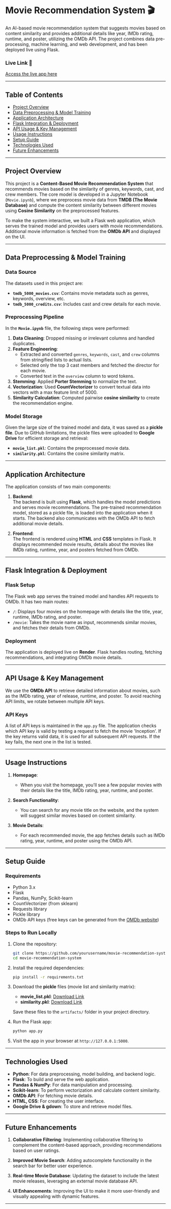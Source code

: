 # **Movie Recommendation System** 🎬  
An AI-based movie recommendation system that suggests movies based on content similarity and provides additional details like year, IMDb rating, runtime, and poster, utilizing the OMDb API. The project combines data pre-processing, machine learning, and web development, and has been deployed live using Flask.

### **Live Link** 🔗
[Access the live app here](https://movfix.onrender.com)

---

## **Table of Contents**
- [Project Overview](#project-overview)
- [Data Preprocessing & Model Training](#data-preprocessing--model-training)
- [Application Architecture](#application-architecture)
- [Flask Integration & Deployment](#flask-integration--deployment)
- [API Usage & Key Management](#api-usage--key-management)
- [Usage Instructions](#usage-instructions)
- [Setup Guide](#setup-guide)
- [Technologies Used](#technologies-used)
- [Future Enhancements](#future-enhancements)

---

## **Project Overview**

This project is a **Content-Based Movie Recommendation System** that recommends movies based on the similarity of genres, keywords, cast, and crew members. The core model is developed in a Jupyter Notebook (`Movie.ipynb`), where we preprocess movie data from **TMDB (The Movie Database)** and compute the content similarity between different movies using **Cosine Similarity** on the preprocessed features.

To make the system interactive, we built a Flask web application, which serves the trained model and provides users with movie recommendations. Additional movie information is fetched from the **OMDb API** and displayed on the UI.

---

## **Data Preprocessing & Model Training**

### **Data Source**  
The datasets used in this project are:
- **`tmdb_5000_movies.csv`**: Contains movie metadata such as genres, keywords, overview, etc.
- **`tmdb_5000_credits.csv`**: Includes cast and crew details for each movie.

### **Preprocessing Pipeline**
In the **`Movie.ipynb`** file, the following steps were performed:

1. **Data Cleaning**: Dropped missing or irrelevant columns and handled duplicates.
2. **Feature Engineering**:
   - Extracted and converted `genres`, `keywords`, `cast`, and `crew` columns from stringified lists to actual lists.
   - Selected only the top 3 cast members and fetched the director for each movie.
   - Converted text in the `overview` column to word tokens.
3. **Stemming**: Applied **Porter Stemming** to normalize the text.
4. **Vectorization**: Used **CountVectorizer** to convert textual data into vectors with a max feature limit of 5000.
5. **Similarity Calculation**: Computed pairwise **cosine similarity** to create the recommendation engine.

### **Model Storage**  
Given the large size of the trained model and data, it was saved as a **pickle file**. Due to GitHub limitations, the pickle files were uploaded to **Google Drive** for efficient storage and retrieval:
- **`movie_list.pkl`**: Contains the preprocessed movie data.
- **`similarity.pkl`**: Contains the cosine similarity matrix.

---

## **Application Architecture**

The application consists of two main components:

1. **Backend**:  
   The backend is built using **Flask**, which handles the model predictions and serves movie recommendations. The pre-trained recommendation model, stored as a pickle file, is loaded into the application when it starts. The backend also communicates with the OMDb API to fetch additional movie details.

2. **Frontend**:  
   The frontend is rendered using **HTML** and **CSS** templates in Flask. It displays recommended movie results, details about the movies like IMDb rating, runtime, year, and posters fetched from OMDb.

---

## **Flask Integration & Deployment**

### **Flask Setup**
The Flask web app serves the trained model and handles API requests to OMDb. It has two main routes:

- `/`: Displays four movies on the homepage with details like the title, year, runtime, IMDb rating, and poster.
- `/movie`: Takes the movie name as input, recommends similar movies, and fetches their details from OMDb.

### **Deployment**
The application is deployed live on **Render**. Flask handles routing, fetching recommendations, and integrating OMDb movie details.

---

## **API Usage & Key Management**

We use the **OMDb API** to retrieve detailed information about movies, such as the IMDb rating, year of release, runtime, and poster. To avoid reaching API limits, we rotate between multiple API keys.

### **API Keys**
A list of API keys is maintained in the `app.py` file. The application checks which API key is valid by testing a request to fetch the movie 'Inception'. If the key returns valid data, it is used for all subsequent API requests. If the key fails, the next one in the list is tested.

---

## **Usage Instructions**

1. **Homepage**:  
   - When you visit the homepage, you'll see a few popular movies with their details like the title, IMDb rating, year, runtime, and poster.
   
2. **Search Functionality**:  
   - You can search for any movie title on the website, and the system will suggest similar movies based on content similarity.
   
3. **Movie Details**:  
   - For each recommended movie, the app fetches details such as IMDb rating, year, runtime, and poster using the OMDb API.

---

## **Setup Guide**

### **Requirements**
- Python 3.x
- Flask
- Pandas, NumPy, Scikit-learn
- CountVectorizer (from sklearn)
- Requests library
- Pickle library
- OMDb API keys (free keys can be generated from the [OMDb website](http://www.omdbapi.com/apikey.aspx))

### **Steps to Run Locally**

1. Clone the repository:
   ```bash
   git clone https://github.com/yourusername/movie-recommendation-system.git
   cd movie-recommendation-system
   ```

2. Install the required dependencies:
   ```bash
   pip install -r requirements.txt
   ```

3. Download the **pickle** files (movie list and similarity matrix):
   - **movie_list.pkl**: [Download Link](https://drive.google.com/file/d/1bzmDYhHCOCI0dRLF72-6rt3DstLGbXT7/view)
   - **similarity.pkl**: [Download Link](https://drive.google.com/file/d/1xrVHcbqtvdX5J435kvJ1FkQP8bT_Hj0e/view)
   
   Save these files to the `artifacts/` folder in your project directory.

4. Run the Flask app:
   ```bash
   python app.py
   ```

5. Visit the app in your browser at `http://127.0.0.1:5000`.

---

## **Technologies Used**

- **Python**: For data preprocessing, model building, and backend logic.
- **Flask**: To build and serve the web application.
- **Pandas & NumPy**: For data manipulation and processing.
- **Scikit-learn**: To perform vectorization and calculate content similarity.
- **OMDb API**: For fetching movie details.
- **HTML, CSS**: For creating the user interface.
- **Google Drive & gdown**: To store and retrieve model files.

---

## **Future Enhancements**

1. **Collaborative Filtering**: Implementing collaborative filtering to complement the content-based approach, providing recommendations based on user ratings.
   
2. **Improved Movie Search**: Adding autocomplete functionality in the search bar for better user experience.

3. **Real-time Movie Database**: Updating the dataset to include the latest movie releases, leveraging an external movie database API.

4. **UI Enhancements**: Improving the UI to make it more user-friendly and visually appealing with dynamic features.

---
